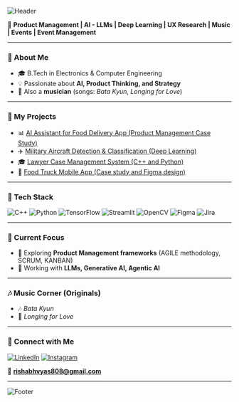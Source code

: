 ![Header](https://capsule-render.vercel.app/api?type=waving&color=0:0f2027,100:2c5364&height=180&section=header&text=Hi%20there,%20I'm%20Rishabh%20Vyas%20👋&fontSize=35&fontColor=ffffff&animation=fadeIn&fontAlignY=40)

🚀 **Product Management | AI - LLMs | Deep Learning | UX Research | Music | Events | Event Management**  

---

### 🔹 About Me
- 🎓 B.Tech in Electronics & Computer Engineering  
- 💡 Passionate about **AI, Product Thinking, and Strategy**   
- 🎵 Also a **musician** (songs: *Bata Kyun*, *Longing for Love*)  

---

### 🔹 My Projects 
- 📊 [AI Assistant for Food Delivery App (Product Management Case Study)](https://github.com/rishabhrv08/product_case_study_AI_Assistant) 
- ✈️ [Military Aircraft Detection & Classification (Deep Learning)](https://github.com/rishabhrv08/Military_aircraft_detection_and_classification)  
- 🎓 [Lawyer Case Management System (C++ and Python)](https://github.com/rishabhrv08/lawyer_case_management)   
- 📱 [Food Truck Mobile App (Case study and Figma design)](https://docs.google.com/presentation/d/1lvfT9uqUxQjXrQ_0ARXD8NwYdbxZ50F3oggj6ov7g3g/edit?usp=sharing)  

---

### 🔹 Tech Stack
![C++](https://img.shields.io/badge/C++-00599C?style=for-the-badge&logo=c%2B%2B&logoColor=white)
![Python](https://img.shields.io/badge/Python-3776AB?style=for-the-badge&logo=python&logoColor=white)
![TensorFlow](https://img.shields.io/badge/TensorFlow-FF6F00?style=for-the-badge&logo=tensorflow&logoColor=white)
![Streamlit](https://img.shields.io/badge/Streamlit-FF4B4B?style=for-the-badge&logo=streamlit&logoColor=white)
![OpenCV](https://img.shields.io/badge/OpenCV-27338e?style=for-the-badge&logo=opencv&logoColor=white)
![Figma](https://img.shields.io/badge/Figma-F24E1E?style=for-the-badge&logo=figma&logoColor=white)
![Jira](https://img.shields.io/badge/Jira-0052CC?style=for-the-badge&logo=jira&logoColor=white)

---

### 🔹 Current Focus
- 📘 Exploring **Product Management frameworks** (AGILE methodology, SCRUM, KANBAN)  
- 🤖 Working with **LLMs, Generative AI, Agentic AI**   

---

### 🎶 Music Corner (Originals)
- 🎶 *Bata Kyun* 
- 🎵 *Longing for Love*  


---

### 🔹 Connect with Me
[![LinkedIn](https://img.shields.io/badge/LinkedIn-0077B5?style=for-the-badge&logo=linkedin&logoColor=white)](https://www.linkedin.com/in/rv08/) 
[![Instagram](https://img.shields.io/badge/Instagram-E4405F?style=for-the-badge&logo=instagram&logoColor=white)](https://www.instagram.com/rishabh.vy) 

📧 **rishabhvyas808@gmail.com**

---

![Footer](https://capsule-render.vercel.app/api?type=waving&color=0:2c5364,100:0f2027&height=100&section=footer)
